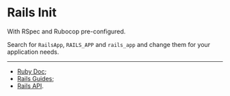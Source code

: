# Rails Init

With RSpec and Rubocop pre-configured.

Search for `RailsApp`, `RAILS_APP` and `rails_app` and change them for your application needs.

---

- [Ruby Doc](https://ruby-doc.org/);
- [Rails Guides](https://guides.rubyonrails.org);
- [Rails API](https://api.rubyonrails.org/).
